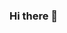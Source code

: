 ### Hi there 👋

<!--
**Tosin5S/Tosin5S** is a ✨ _special_ ✨ repository because its `README.md` (this file) appears on your GitHub profile.

Here are some ideas to get you started:

- 🔭 I’m currently working on robotic insects and an android mobile controller for it.
- 🌱 I’m currently learning mobile development.
- 👯 I’m looking to collaborate with other developers.
- 🤔 I’m looking for help with my ideas and projects
- 💬 Ask me anything
- 📫 How to reach me: My Whatsapp number is 08108135552
- 😄 Pronouns: He
- ⚡ Fun fact: 
-->
